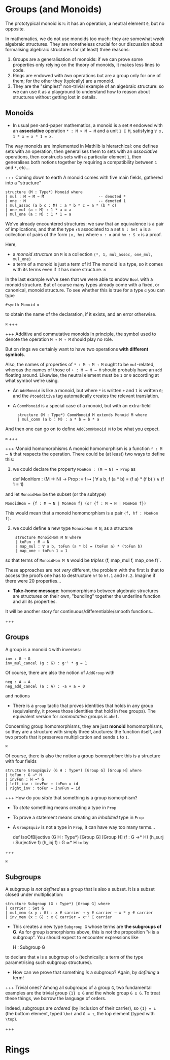 # Groups (and Monoids)

The prototypical monoid is `ℕ`: it has an operation, a neutral element `0`, but no opposite.

In mathematics, we do not use monoids too much: they are somewhat *weak* algebraic structures. They are nonetheless crucial for our discussion about formalising algebraic structures for (at least) three reasons:

1. Groups are a generalisation of monoids: if we can prove some properties only relying on the theory of monoids, it makes less lines to code.
1. Rings are endowed with *two* operations but are a group only for one of them; for the other they (typically) are a monoid.
1. They are the "simplest" non-trivial example of an algebraic structure: so we can use it as a playground to understand how to reason about structures without getting lost in details.

## Monoids

* In usual pen-and-paper mathematics, a monoid is a set `M` endowed with an **associative** operation `* : M × M → M` and a unit `1 ∈ M`, satisfying `∀ x, 1 * x = x * 1 = x`.

The way monoids are implemented in Mathlib is hierarchical: one defines sets with an operation, then generalises them to sets with an *associative* operations, then constructs sets with a particular element `1`, then generalises both notions together by requiring a compatibility between `1` and `*`, etc...

+++ Coming down to earth
A monoid comes with five main fields, gathered into a "structure"

    structure (M : Type*) Monoid where
    | mul : M → M → M                        -- denoted *
    | one : M                                -- denoted 1
    | mul_assoc (a b c : M) : a * b * c = a * (b * c)
    | one_mul (a : M) : 1 * a = a
    | mul_one (a : M) : 1 * 1 = a

We've already encountered structures: we saw that an equivalence is a pair of implications, and that the type `↑S` associated to a set `S : Set α` is a collection of pairs of the form `⟨x, hx⟩` where `x : α` and `hx : S x` is a proof.

Here, 
* a *monoid structure* on `M` is a collection `⟨*, 1, mul_assoc, one_mul, mul_one⟩`
* a term of a monoid is just a term of it! The monoid is a type, so it comes with its terms even if it has more structure.
`⌘`

In the last example we've seen that we were able to endow `Bool` with a monoid structure. But of course many types already come with a fixed, or canonical, monoid structure. To see whether this is true for a type `α` you can type

    #synth Monoid α

to obtain the name of the declaration, if it exists, and an error otherwise.

`⌘`
+++

+++ Additive and commutative monoids
In principle, the symbol used to denote the operation `M → M → M` should play no role.

But on rings we certainly want to have two operations **with different symbols**.

Also, the names of properties of `* : M → M → M` ought to be `mul`-related, whereas the names of those of `+ : M → M → M` should probably have an `add` floating around. Likewise, the neutral element must be `1` or `0` according at what symbol we're using.

* An `AddMonoid` is like a monoid, but where `*` is written `+` and `1` is written `0`; and the `@toadditive` tag automatically creates the relevant translation.

* A `CommMonoid` is a special case of a monoid, but with an extra-field

        structure (M : Type*) CommMonoid M extends Monoid M where
        | mul_comm (a b : M) : a * b = b * a

And then one can go on to define `AddCommMonoid M` to be what you expect.

`⌘`
+++


+++ Monoid homomorphisms
A monoid homomorphism is a function `f : M → N` that respects the operation. There could be (at least) two ways to define this: 
1. we could declare the property `MonHom : (M → N) → Prop` as

    def MonHom : (M → N) → Prop := f ↦ ( ∀ a b, f (a * b) = (f a) * (f b) ) ∧ (f 1 = 1)
    
and let `MonoidHom` be the subset (or the subtype)

    MonoidHom = {f : M → N | MonHom f} (or {f : M → N | MonHom f})

This would mean that a monoid homomorphism is a pair `⟨f, hf : MonHom f⟩`.

2. we could define a new type `MonoidHom M N`, as a structure

        structure MonoidHom M N where
        | toFun : M → N
        | map_mul : ∀ a b, toFun (a * b) = (toFun a) * (toFun b)
        | map_one : toFun 1 = 1

so that terms of `MonoidHom M N` would be *triples* ⟨f, map_mul f, map_one f⟩`.

These approaches are not *very* different, the problem with the first is that to access the proofs one has to destructure `hf` to `hf.1` and `hf.2`. Imagine if there were 20 properties...


* **Take-home message**: homomorphisms between algebraic structures are structures on their own, "bundling" together the underline function and all its properties.

It will be another story for continuous/differentiable/smooth functions...

+++
## Groups

A group is a monoid `G` with inverses:

    inv : G → G
    inv_mul_cancel (g : G) : g⁻¹ * g = 1

Of course, there are also the notion of `AddGroup` with

    neg : A → A
    neg_add_cancel (a : A) : -a + a = 0

and notions 

* There is a `group` tactic that proves identities that holds in any group (equivalently, it proves those identities that hold in free groups). The equivalent version for *commutative* groups is `abel`. 

Concerning group homomorphisms, they are just **monoid** homomorphisms, so they are a structure with simply three structures: the function itself, and two proofs that it preserves multiplication and sends `1` to `1`.

`⌘`

Of course, there is also the notion a group *isomorphism*: this is a structure with four fields

    structure GroupEquiv (G H : Type*) [Group G] [Group H] where
    | toFun : G →* H
    | invFun : H →* G
    | left_inv : invFun ∘ toFun = id
    | right_inv : toFun ∘ invFun = id

+++ How do you *state* that something is a group isomorphism?
* To *state* something means creating a type in `Prop`
* To prove a statement means creating an *inhabited* type in `Prop`
* A `GroupEquiv` is not a type in `Prop`, it can have way too many terms...

    def IsoOfBijective (G H : Type*) [Group G] [Group H] (f : G →* H)
        (h_surj : Surjective f) (h_inj f) : G ≃* H := by

+++

`⌘`

## Subgroups
A subgroup is *not defined* as a group that is also a subset. It is a subset closed under multiplication:

    structure Subgroup (G : Type*) [Group G] where
    | carrier : Set G
    | mul_mem (x y : G) : x ∈ carrier → y ∈ carrier → x * y ∈ carrier
    | inv_mem (x : G) : x ∈ carrier → x⁻¹ ∈ carrier

* This creates a new type `Subgroup G` whose terms are **the subgroups of G**. As for group isomorphisms above, this is not the proposition "`H` is a subgroup". You should expect to encounter expressions like

    H : Subgroup G

to declare that `H` is a subgroup of `G` (technically: a term of the type parametrising such subgroup structures).

* How can we prove that something *is* a subgroup? Again, by *defining* a term!

+++ Trivial ones?
Among all subgroups of a group `G`, two fundamental examples are the trivial group `{1} ⊆ G` and the whole group `G ⊆ G`. To treat these things, we borrow the language of orders.

Indeed, subgroups are *ordered* (by inclusion of their carrier), so `{1} = ⊥` (the bottom element, typed `\bot` and `G = ⊤`, the top element (typed with `\top`).


+++

# Rings